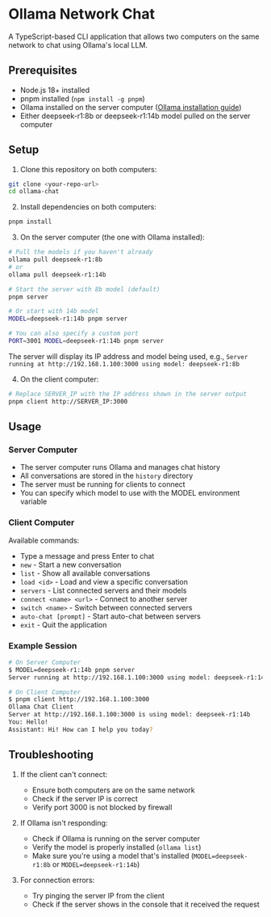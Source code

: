 # Ollama Network Chat

A TypeScript-based CLI application that allows two computers on the same network to chat using Ollama's local LLM.

## Prerequisites

- Node.js 18+ installed
- pnpm installed (`npm install -g pnpm`)
- Ollama installed on the server computer ([Ollama installation guide](https://ollama.ai/download))
- Either deepseek-r1:8b or deepseek-r1:14b model pulled on the server computer

## Setup

1. Clone this repository on both computers:

```bash
git clone <your-repo-url>
cd ollama-chat
```

2. Install dependencies on both computers:

```bash
pnpm install
```

3. On the server computer (the one with Ollama installed):

```bash
# Pull the models if you haven't already
ollama pull deepseek-r1:8b
# or
ollama pull deepseek-r1:14b

# Start the server with 8b model (default)
pnpm server

# Or start with 14b model
MODEL=deepseek-r1:14b pnpm server

# You can also specify a custom port
PORT=3001 MODEL=deepseek-r1:14b pnpm server
```

The server will display its IP address and model being used, e.g., `Server running at http://192.168.1.100:3000 using model: deepseek-r1:8b`

4. On the client computer:

```bash
# Replace SERVER_IP with the IP address shown in the server output
pnpm client http://SERVER_IP:3000
```

## Usage

### Server Computer

- The server computer runs Ollama and manages chat history
- All conversations are stored in the `history` directory
- The server must be running for clients to connect
- You can specify which model to use with the MODEL environment variable

### Client Computer

Available commands:

- Type a message and press Enter to chat
- `new` - Start a new conversation
- `list` - Show all available conversations
- `load <id>` - Load and view a specific conversation
- `servers` - List connected servers and their models
- `connect <name> <url>` - Connect to another server
- `switch <name>` - Switch between connected servers
- `auto-chat [prompt]` - Start auto-chat between servers
- `exit` - Quit the application

### Example Session

```bash
# On Server Computer
$ MODEL=deepseek-r1:14b pnpm server
Server running at http://192.168.1.100:3000 using model: deepseek-r1:14b

# On Client Computer
$ pnpm client http://192.168.1.100:3000
Ollama Chat Client
Server at http://192.168.1.100:3000 is using model: deepseek-r1:14b
You: Hello!
Assistant: Hi! How can I help you today?
```

## Troubleshooting

1. If the client can't connect:

   - Ensure both computers are on the same network
   - Check if the server IP is correct
   - Verify port 3000 is not blocked by firewall

2. If Ollama isn't responding:

   - Check if Ollama is running on the server computer
   - Verify the model is properly installed (`ollama list`)
   - Make sure you're using a model that's installed (`MODEL=deepseek-r1:8b` or `MODEL=deepseek-r1:14b`)

3. For connection errors:
   - Try pinging the server IP from the client
   - Check if the server shows in the console that it received the request
